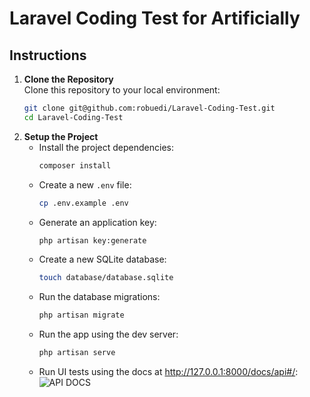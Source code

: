 # Laravel Coding Test for Artificially

## Instructions

1. **Clone the Repository**  
   Clone this repository to your local environment:
   ```bash
   git clone git@github.com:robuedi/Laravel-Coding-Test.git
   cd Laravel-Coding-Test
    ```
2. **Setup the Project**
    - Install the project dependencies:
      ```bash
      composer install
      ```
    - Create a new `.env` file:
      ```bash
      cp .env.example .env
      ```
    - Generate an application key:
      ```bash
      php artisan key:generate
      ```
    - Create a new SQLite database:
      ```bash
      touch database/database.sqlite
      ```
    - Run the database migrations:
      ```bash
      php artisan migrate
      ```
    - Run the app using the dev server:
      ```bash
      php artisan serve
      ```
   - Run UI tests using the docs at http://127.0.0.1:8000/docs/api#/:
      ![API DOCS](docs.png)
